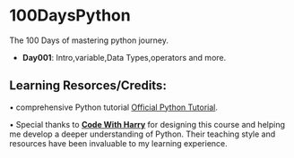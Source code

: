 # 100DaysPython
The 100 Days of mastering python journey.

- **Day001**: Intro,variable,Data Types,operators and more.

## Learning Resorces/Credits:
• comprehensive Python tutorial [Official Python Tutorial](https://docs.python.org/3/tutorial/index.html).

• Special thanks to **[Code With Harry](https://youtu.be/UrsmFxEIp5k?si=vhAdEXibJStXDx4y)** for designing this course and helping me develop a deeper understanding of Python. Their teaching style and resources have been invaluable to my learning experience.

